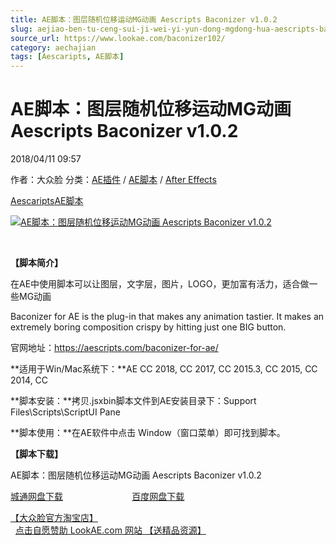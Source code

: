 ```yaml
---
title: AE脚本：图层随机位移运动MG动画 Aescripts Baconizer v1.0.2
slug: aejiao-ben-tu-ceng-sui-ji-wei-yi-yun-dong-mgdong-hua-aescripts-baconizer-v1-0-2
source_url: https://www.lookae.com/baconizer102/
category: aechajian
tags: [Aescaripts, AE脚本]
---
```

# AE脚本：图层随机位移运动MG动画 Aescripts Baconizer v1.0.2

2018/04/11 09:57

作者：大众脸
分类：[AE插件](https://www.lookae.com/after-effects/aechajian/) / [AE脚本](https://www.lookae.com/after-effects/aescripts/) / [After Effects](https://www.lookae.com/after-effects/)

[Aescaripts](https://www.lookae.com/tag/aescaripts/)[AE脚本](https://www.lookae.com/tag/ae%e8%84%9a%e6%9c%ac/)

[![AE脚本：图层随机位移运动MG动画 Aescripts Baconizer v1.0.2](https://www.lookae.com/wp-content/uploads/2018/04/Baconizer.jpg "AE脚本：图层随机位移运动MG动画 Aescripts Baconizer v1.0.2-LookAE.com")](https://www.lookae.com/wp-content/uploads/2018/04/Baconizer.jpg)

[﻿](https://cloud.video.taobao.com//play/u/705956171/p/1/e/6/t/1/50105072911.mp4)

**【脚本简介】**

在AE中使用脚本可以让图层，文字层，图片，LOGO，更加富有活力，适合做一些MG动画

Baconizer for AE is the plug-in that makes any animation tastier. It makes an extremely boring composition crispy by hitting just one BIG button.

官网地址：https://aescripts.com/baconizer-for-ae/

**适用于Win/Mac系统下：**AE CC 2018, CC 2017, CC 2015.3, CC 2015, CC 2014, CC

**脚本安装：**拷贝.jsxbin脚本文件到AE安装目录下：Support Files\Scripts\ScriptUI Pane

**脚本使用：**在AE软件中点击 Window（窗口菜单）即可找到脚本。

**【脚本下载】**

AE脚本：图层随机位移运动MG动画 Aescripts Baconizer v1.0.2

[城通网盘下载](https://lookae.ctfile.com/fs/680462-243698075)                            [百度网盘下载](https://pan.baidu.com/s/1j9B6J6giX22BywJxRMzEWQ)

[【大众脸官方淘宝店】](https://lookae.taobao.com/)                [点击自愿赞助 LookAE.com 网站 【送精品资源】](https://www.lookae.com/sponsor/)
